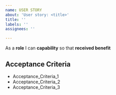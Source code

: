 ```yaml
---
name: USER STORY
about: 'User story: <title>'
title: ''
labels: ''
assignees: ''

---
```


As a **role** I can **capability** so that **received benefit**


## Acceptance Criteria

- Acceptance_Criteria_1
- Acceptance_Criteria_2
- Acceptance_Criteria_3
